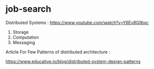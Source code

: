 # job-search

Distributed Systems : 
https://www.youtube.com/watch?v=Y6Ev8GIlbxc

1. Storage 
2. Computation 
3. Messaging


Article For Few Patterns of distributed architecture : 

https://www.educative.io/blog/distributed-system-design-patterns

